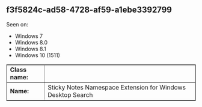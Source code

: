 ## f3f5824c-ad58-4728-af59-a1ebe3392799

Seen on:
* Windows 7
* Windows 8.0
* Windows 8.1
* Windows 10 (1511)

<table border="1" class="docutils">
  <tbody>
    <tr>
      <td><b>Class name:</b></td>
      <td>&nbsp;</td>
    </tr>
    <tr>
      <td><b>Name:</b></td>
      <td>Sticky Notes Namespace Extension for Windows Desktop Search</td>
    </tr>
  </tbody>
</table>

